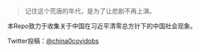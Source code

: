 > 记住这个荒唐的年代，是为了让悲剧不再上演。

本Repo致力于收集关于中国在习近平清零总方针下的中国社会现象。

Twitter投稿：[@china0covidobs](https://twitter.com/china0covidobs)

